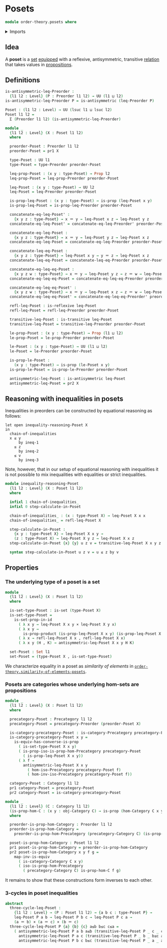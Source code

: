 # Posets

```agda
module order-theory.posets where
```

<details><summary>Imports</summary>

```agda
open import category-theory.categories
open import category-theory.isomorphisms-in-precategories
open import category-theory.precategories

open import foundation.binary-relations
open import foundation.cartesian-product-types
open import foundation.dependent-pair-types
open import foundation.equivalences
open import foundation.identity-types
open import foundation.injective-maps
open import foundation.logical-equivalences
open import foundation.propositions
open import foundation.sets
open import foundation.universe-levels

open import order-theory.preorders
```

</details>

## Idea

A **poset** is a [set](foundation-core.sets.md)
[equipped](foundation.structure.md) with a reflexive, antisymmetric, transitive
[relation](foundation.binary-relations.md) that takes values in
[propositions](foundation-core.propositions.md).

## Definitions

```agda
is-antisymmetric-leq-Preorder :
  {l1 l2 : Level} (P : Preorder l1 l2) → UU (l1 ⊔ l2)
is-antisymmetric-leq-Preorder P = is-antisymmetric (leq-Preorder P)

Poset : (l1 l2 : Level) → UU (lsuc l1 ⊔ lsuc l2)
Poset l1 l2 =
  Σ (Preorder l1 l2) (is-antisymmetric-leq-Preorder)

module _
  {l1 l2 : Level} (X : Poset l1 l2)
  where

  preorder-Poset : Preorder l1 l2
  preorder-Poset = pr1 X

  type-Poset : UU l1
  type-Poset = type-Preorder preorder-Poset

  leq-prop-Poset : (x y : type-Poset) → Prop l2
  leq-prop-Poset = leq-prop-Preorder preorder-Poset

  leq-Poset : (x y : type-Poset) → UU l2
  leq-Poset = leq-Preorder preorder-Poset

  is-prop-leq-Poset : (x y : type-Poset) → is-prop (leq-Poset x y)
  is-prop-leq-Poset = is-prop-leq-Preorder preorder-Poset

  concatenate-eq-leq-Poset' :
    {x y z : type-Poset} → x ＝ y → leq-Poset x z → leq-Poset y z
  concatenate-eq-leq-Poset' = concatenate-eq-leq-Preorder' preorder-Poset

  concatenate-eq-leq-Poset :
    {x y z : type-Poset} → x ＝ y → leq-Poset y z → leq-Poset x z
  concatenate-eq-leq-Poset = concatenate-eq-leq-Preorder preorder-Poset

  concatenate-leq-eq-Poset :
    {x y z : type-Poset} → leq-Poset x y → y ＝ z → leq-Poset x z
  concatenate-leq-eq-Poset = concatenate-leq-eq-Preorder preorder-Poset

  concatenate-eq-leq-eq-Poset :
    {x y z w : type-Poset} → x ＝ y → leq-Poset y z → z ＝ w → leq-Poset x w
  concatenate-eq-leq-eq-Poset = concatenate-eq-leq-eq-Preorder preorder-Poset

  concatenate-eq-leq-eq-Poset' :
    {x y z w : type-Poset} → x ＝ y → leq-Poset x z → z ＝ w → leq-Poset y w
  concatenate-eq-leq-eq-Poset' = concatenate-eq-leq-eq-Preorder' preorder-Poset

  refl-leq-Poset : is-reflexive leq-Poset
  refl-leq-Poset = refl-leq-Preorder preorder-Poset

  transitive-leq-Poset : is-transitive leq-Poset
  transitive-leq-Poset = transitive-leq-Preorder preorder-Poset

  le-prop-Poset : (x y : type-Poset) → Prop (l1 ⊔ l2)
  le-prop-Poset = le-prop-Preorder preorder-Poset

  le-Poset : (x y : type-Poset) → UU (l1 ⊔ l2)
  le-Poset = le-Preorder preorder-Poset

  is-prop-le-Poset :
    (x y : type-Poset) → is-prop (le-Poset x y)
  is-prop-le-Poset = is-prop-le-Preorder preorder-Poset

  antisymmetric-leq-Poset : is-antisymmetric leq-Poset
  antisymmetric-leq-Poset = pr2 X
```

## Reasoning with inequalities in posets

Inequalities in preorders can be constructed by equational reasoning as follows:

```text
let open inequality-reasoning-Poset X
in
  chain-of-inequalities
  x ≤ y
      by ineq-1
    ≤ z
      by ineq-2
    ≤ v
      by ineq-3
```

Note, however, that in our setup of equational reasoning with inequalities it is
not possible to mix inequalities with equalities or strict inequalities.

```agda
module inequality-reasoning-Poset
  {l1 l2 : Level} (X : Poset l1 l2)
  where

  infixl 1 chain-of-inequalities_
  infixl 0 step-calculate-in-Poset

  chain-of-inequalities_ : (x : type-Poset X) → leq-Poset X x x
  chain-of-inequalities_ = refl-leq-Poset X

  step-calculate-in-Poset :
    {x y : type-Poset X} → leq-Poset X x y →
    (z : type-Poset X) → leq-Poset X y z → leq-Poset X x z
  step-calculate-in-Poset {x} {y} u z v = transitive-leq-Poset X x y z v u

  syntax step-calculate-in-Poset u z v = u ≤ z by v
```

## Properties

### The underlying type of a poset is a set

```agda
module _
  {l1 l2 : Level} (X : Poset l1 l2)
  where

  is-set-type-Poset : is-set (type-Poset X)
  is-set-type-Poset =
    is-set-prop-in-id
      ( λ x y → leq-Poset X x y × leq-Poset X y x)
      ( λ x y →
        is-prop-product (is-prop-leq-Poset X x y) (is-prop-leq-Poset X y x))
      ( λ x → refl-leq-Poset X x , refl-leq-Poset X x)
      ( λ x y (H , K) → antisymmetric-leq-Poset X x y H K)

  set-Poset : Set l1
  set-Poset = (type-Poset X , is-set-type-Poset)
```

We characterize equality in a poset as _similarity of elements_ in
[`order-theory.similarity-of-elements-posets`](order-theory.similarity-of-elements-posets.md).

### Posets are categories whose underlying hom-sets are propositions

```agda
module _
  {l1 l2 : Level} (X : Poset l1 l2)
  where

  precategory-Poset : Precategory l1 l2
  precategory-Poset = precategory-Preorder (preorder-Poset X)

  is-category-precategory-Poset : is-category-Precategory precategory-Poset
  is-category-precategory-Poset x y =
    is-equiv-has-converse-is-prop
      ( is-set-type-Poset X x y)
      ( is-prop-iso-is-prop-hom-Precategory precategory-Poset
        ( is-prop-leq-Poset X x y))
      ( λ f →
        antisymmetric-leq-Poset X x y
          ( hom-iso-Precategory precategory-Poset f)
          ( hom-inv-iso-Precategory precategory-Poset f))

  category-Poset : Category l1 l2
  pr1 category-Poset = precategory-Poset
  pr2 category-Poset = is-category-precategory-Poset

module _
  {l1 l2 : Level} (C : Category l1 l2)
  (is-prop-hom-C : (x y : obj-Category C) → is-prop (hom-Category C x y))
  where

  preorder-is-prop-hom-Category : Preorder l1 l2
  preorder-is-prop-hom-Category =
    preorder-is-prop-hom-Precategory (precategory-Category C) (is-prop-hom-C)

  poset-is-prop-hom-Category : Poset l1 l2
  pr1 poset-is-prop-hom-Category = preorder-is-prop-hom-Category
  pr2 poset-is-prop-hom-Category x y f g =
    map-inv-is-equiv
      ( is-category-Category C x y)
      ( iso-is-prop-hom-Precategory
        ( precategory-Category C) is-prop-hom-C f g)
```

It remains to show that these constructions form inverses to each other.

### 3-cycles in poset inequalities

```agda
abstract
  three-cycle-leq-Poset :
    {l1 l2 : Level} → (P : Poset l1 l2) → {a b c : type-Poset P} →
    leq-Poset P a b → leq-Poset P b c → leq-Poset P c a →
    (a ＝ b) × (a ＝ c) × (b ＝ c)
  three-cycle-leq-Poset P {a} {b} {c} a≤b b≤c c≤a =
    ( antisymmetric-leq-Poset P a b a≤b (transitive-leq-Poset P _ c _ c≤a b≤c) ,
      antisymmetric-leq-Poset P a c (transitive-leq-Poset P _ b _ b≤c a≤b) c≤a ,
      antisymmetric-leq-Poset P b c b≤c (transitive-leq-Poset P _ a _ a≤b c≤a))
```
